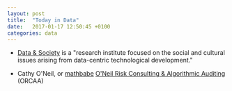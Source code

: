 ```yaml
---
layout: post
title:  "Today in Data"
date:   2017-01-17 12:50:45 +0100
categories: data
---
```



- [Data & Society](https://datasociety.net) is a "research institute focused on the social and cultural issues arising from data-centric technological development."


- Cathy O'Neil, or [mathbabe](https://mathbabe.org) [O'Neil Risk Consulting & Algorithmic Auditing
](http://www.oneilrisk.com) (ORCAA)